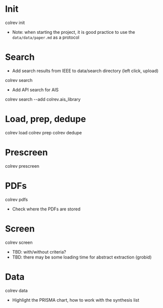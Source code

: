 

# Init

colrev init

- Note: when starting the project, it is good practice to use the `data/data/paper.md` as a protocol

# Search

- Add search results from IEEE to data/search directory (left click, upload)

colrev search

- Add API search for AIS 

colrev search --add colrev.ais_library

# Load, prep, dedupe

colrev load
colrev prep
colrev dedupe

# Prescreen

colrev prescreen

# PDFs

colrev pdfs

- Check where the PDFs are stored

# Screen

colrev screen

- TBD: with/without criteria?
- TBD: there may be some loading time for abstract extraction (grobid)

# Data

colrev data

- Highlight the PRISMA chart, how to work with the synthesis list